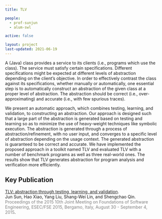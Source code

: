 ```yaml
---
title: TLV

people:
  - prof-sunjun
  - alum-swl

active: false

layout: project
last-updated: 2021-06-19
---
```


A (Java) class provides a service to its clients (i.e., programs which use the class). The service must satisfy certain specifications. Different specifications might be expected at different levels of abstraction depending on the client’s objective. In order to effectively
contrast the class against its specifications, whether manually or automatically, one essential step is to automatically construct an abstraction of the given class at a proper level of abstraction. The abstraction should be correct (i.e., over-approximating) and accurate (i.e., with few spurious traces).

We present an automatic approach, which combines testing, learning, and validation, to constructing an abstraction. Our approach is designed such that a large part of the abstraction is generated based on testing and learning so as to minimize the use of
heavy-weight techniques like symbolic execution. The abstraction is generated through a process of abstraction/refinement, with no user input, and converges to a specific level of abstraction depending on the usage context. The generated abstraction is guaranteed to be correct and accurate. We have implemented the proposed approach in a toolkit named TLV and evaluated TLV with a number of benchmark programs as well as three real-world ones. The results show that TLV generates abstraction for program analysis and verification more efficiently.

## Key Publication

<span class="pubtitle">
				<a href="https://doi.org/10.1145/2786805.2786817">TLV: abstraction through testing, learning, and validation</a>.
			</span><br />
			<span class="authors">
				Jun Sun, Hao Xiao, Yang Liu, Shang-Wei Lin, and Shengchao Qin.
			</span><br />
			<span style="color:grey;"><span class="venuetype"></span><span class="venue">Proceedings of the 2015 10th Joint Meeting on Foundations of Software Engineering, ESEC/FSE 2015, Bergamo, Italy, August 30 - September 4, 2015</span></span>.
			<br />
			<span class="links">
</span>